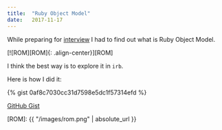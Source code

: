 ```yaml
---
title:  "Ruby Object Model"
date:   2017-11-17
---
```

While preparing for [interview][interview] I had to find out what is Ruby Object Model.

[![ROM][ROM]{: .align-center}][ROM]

I think the best way is to explore it in `irb`.

Here is how I did it:

{% gist 0af8c7030cc31d7598e5dc1f57314efd %}

[GitHub Gist][Gist]

[interview]: https://rubyroidlabs.com/blog/2016/12/how-we-interview-ruby/
[Gist]: https://gist.github.com/dmlaziuk/0af8c7030cc31d7598e5dc1f57314efd
[ROM]: {{ "/images/rom.png" | absolute_url }}
